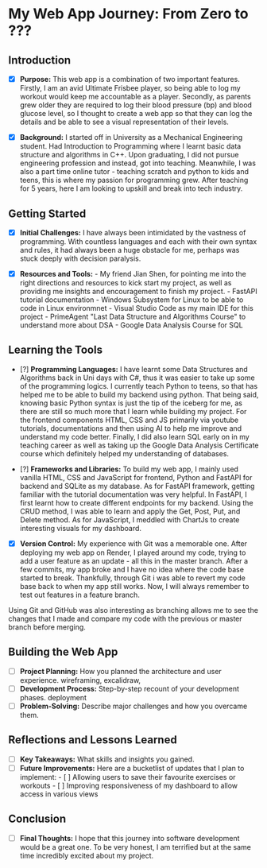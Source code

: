 # My Web App Journey: From Zero to ???

## Introduction

- [x] **Purpose:** This web app is a combination of two important features. Firstly, I am an avid Ultimate Frisbee player, so being able to log my workout would keep me accountable as a player. Secondly, as parents grew older they are required to log their blood pressure (bp) and blood glucose level, so I thought to create a web app so that they can log the details and be able to see a visual representation of their levels.

- [x] **Background:** I started off in University as a Mechanical Engineering student. Had Introduction to Programming where I learnt basic data structure and algorithms in C++. Upon graduating, I did not pursue engineering profession and instead, got into teaching. Meanwhile, I was also a part time online tutor - teaching scratch and python to kids and teens, this is where my passion for programming grew. After teaching for 5 years, here I am looking to upskill and break into tech industry.

## Getting Started

- [x] **Initial Challenges:** I have always been intimidated by the vastness of programming. With countless languages and each with their own syntax and rules, it had always been a huge obstacle for me, perhaps was stuck deeply with decision paralysis.

- [x] **Resources and Tools:** - My friend Jian Shen, for pointing me into the right directions and resources to kick start my project, as well as providing me insights and encouragement to finish my project. - FastAPI tutorial documentation - Windows Subsystem for Linux to be able to code in Linux environmnet - Visual Studio Code as my main IDE for this project - PrimeAgent "Last Data Structure and Algorithms Course" to understand more about DSA - Google Data Analysis Course for SQL

## Learning the Tools

- [?] **Programming Languages:** I have learnt some Data Structures and Algorithms back in Uni days with C#, thus it was easier to take up some of the programming logics. I currently teach Python to teens, so that has helped me to be able to build my backend using python. That being said, knowing basic Python syntax is just the tip of the iceberg for me, as there are still so much more that I learn while building my project. For the frontend components HTML, CSS and JS primarily via youtube tutorials, documentations and then using AI to help me improve and understand my code better. Finally, I did also learn SQL early on in my teaching career as well as taking up the Google Data Analysis Certificate course which definitely helped my understanding of databases.

- [?] **Frameworks and Libraries:** To build my web app, I mainly used vanilla HTML, CSS and JavaScript for frontend, Python and FastAPI for backend and SQLite as my database. As for FastAPI framework, getting familiar with the tutorial documentation was very helpful. In FastAPI, I first learnt how to create different endpoints for my backend. Using the CRUD method, I was able to learn and apply the Get, Post, Put, and Delete method. As for JavaScript, I meddled with ChartJs to create interesting visuals for my dashboard.

- [x] **Version Control:** My experience with Git was a memorable one. After deploying my web app on Render, I played around my code, trying to add a user feature as an update - all this in the master branch. After a few commits, my app broke and I have no idea where the code base started to break. Thankfully, through Git i was able to revert my code base back to when my app still works. Now, I will always remember to test out features in a feature branch.

Using Git and GitHub was also interesting as branching allows me to see the changes that I made and compare my code with the previous or master branch before merging.

## Building the Web App

- [ ] **Project Planning:** How you planned the architecture and user experience.
      wireframing, excalidraw,
- [ ] **Development Process:** Step-by-step recount of your development phases.
      deployment
- [ ] **Problem-Solving:** Describe major challenges and how you overcame them.

## Reflections and Lessons Learned

- [ ] **Key Takeaways:** What skills and insights you gained.
- [ ] **Future Improvements:** Here are a bucketlist of updates that I plan to implement: - [ ] Allowing users to save their favourite exercises or workouts - [ ] Improving responsiveness of my dashboard to allow access in various views

## Conclusion

- [ ] **Final Thoughts:** I hope that this journey into software development would be a great one. To be very honest, I am terrified but at the same time incredibly excited about my project.
